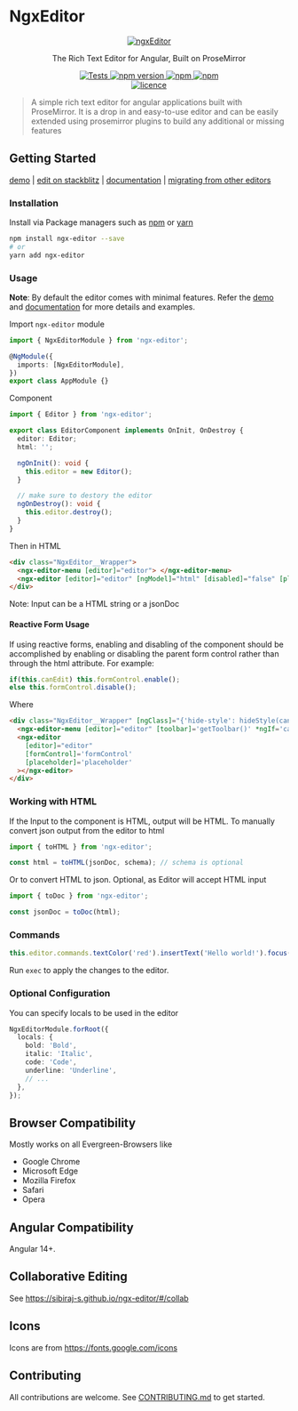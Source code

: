 # NgxEditor

<p align="center">
  <a href="https://github.com/sibiraj-s/ngx-editor">
   <img src="./sketch/ngx-editor.svg" alt="ngxEditor">
  </a>
</p>
<p align="center">The Rich Text Editor for Angular, Built on ProseMirror</p>
<p align="center">
  <a href="https://github.com/sibiraj-s/ngx-editor/actions">
    <img alt="Tests" src="https://github.com/sibiraj-s/ngx-editor/workflows/Tests/badge.svg">
  </a>
  <a href="https://www.npmjs.com/package/ngx-editor">
    <img alt="npm version" src="https://badgen.net/npm/v/ngx-editor">
  </a>
  <a href="https://www.npmjs.com/package/ngx-editor">
    <img alt="npm" src="https://badgen.net/npm/dm/ngx-editor">
  </a>
  <a href="https://www.npmjs.com/package/ngx-editor">
    <img alt="npm" src="https://badgen.net/npm/dt/ngx-editor">
  </a>
  <br />
  <a href="https://github.com/sibiraj-s/ngx-editor/blob/master/LICENSE">
    <img alt="licence" src="https://badgen.net/npm/license/ngx-editor">
  </a>
</p>

> A simple rich text editor for angular applications built with ProseMirror. It is a drop in and easy-to-use editor
> and can be easily extended using prosemirror plugins to build any additional or missing features

## Getting Started

[demo] | [edit on stackblitz][stackblitz] | [documentation] | [migrating from other editors][migration]

### Installation

Install via Package managers such as [npm][npm] or [yarn][yarn]

```bash
npm install ngx-editor --save
# or
yarn add ngx-editor
```

### Usage

**Note**: By default the editor comes with minimal features. Refer the [demo](#demo) and [documentation] for more details and examples.

Import `ngx-editor` module

```ts
import { NgxEditorModule } from 'ngx-editor';

@NgModule({
  imports: [NgxEditorModule],
})
export class AppModule {}
```
Component

```ts
import { Editor } from 'ngx-editor';

export class EditorComponent implements OnInit, OnDestroy {
  editor: Editor;
  html: '';

  ngOnInit(): void {
    this.editor = new Editor();
  }

  // make sure to destory the editor
  ngOnDestroy(): void {
    this.editor.destroy();
  }
}
```

Then in HTML

```html
<div class="NgxEditor__Wrapper">
  <ngx-editor-menu [editor]="editor"> </ngx-editor-menu>
  <ngx-editor [editor]="editor" [ngModel]="html" [disabled]="false" [placeholder]="'Type here...'"></ngx-editor>
</div>
```

Note: Input can be a HTML string or a jsonDoc

#### Reactive Form Usage

If using reactive forms, enabling and disabling of the component should be accomplished by enabling or disabling the parent form control rather than through the html attribute.  For example:

```ts
if(this.canEdit) this.formControl.enable();
else this.formControl.disable();
```

Where
```html
<div class="NgxEditor__Wrapper" [ngClass]="{'hide-style': hideStyle(canEdit)}">
  <ngx-editor-menu [editor]="editor" [toolbar]='getToolbar()' *ngIf='canEdit'> </ngx-editor-menu>
  <ngx-editor
    [editor]="editor"
    [formControl]='formControl'
    [placeholder]='placeholder'
  ></ngx-editor>
</div>
```
### Working with HTML

If the Input to the component is HTML, output will be HTML. To manually convert json output from the editor to html

```ts
import { toHTML } from 'ngx-editor';

const html = toHTML(jsonDoc, schema); // schema is optional
```

Or to convert HTML to json. Optional, as Editor will accept HTML input

```ts
import { toDoc } from 'ngx-editor';

const jsonDoc = toDoc(html);
```

### Commands

```ts
this.editor.commands.textColor('red').insertText('Hello world!').focus().scrollIntoView().exec();
```

Run `exec` to apply the changes to the editor.

### Optional Configuration

You can specify locals to be used in the editor

```ts
NgxEditorModule.forRoot({
  locals: {
    bold: 'Bold',
    italic: 'Italic',
    code: 'Code',
    underline: 'Underline',
    // ...
  },
});
```

## Browser Compatibility

Mostly works on all Evergreen-Browsers like

- Google Chrome
- Microsoft Edge
- Mozilla Firefox
- Safari
- Opera

## Angular Compatibility

Angular 14+.

## Collaborative Editing

See https://sibiraj-s.github.io/ngx-editor/#/collab

## Icons

Icons are from https://fonts.google.com/icons

## Contributing

All contributions are welcome. See [CONTRIBUTING.md](./.github/CONTRIBUTING.md) to get started.

[npm]: https://www.npmjs.com/
[yarn]: https://yarnpkg.com/lang/en/
[documentation]: https://sibiraj-s.github.io/ngx-editor
[demo]: https://ngx-editor.stackblitz.io/
[stackblitz]: https://stackblitz.com/edit/ngx-editor
[migration]: https://sibiraj-s.github.io/ngx-editor/#/migration
